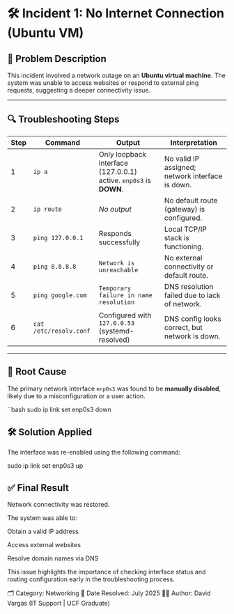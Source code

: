 # 🛠️ Incident 1: No Internet Connection (Ubuntu VM)

## 🧾 Problem Description

This incident involved a network outage on an **Ubuntu virtual machine**. The system was unable to access websites or respond to external ping requests, suggesting a deeper connectivity issue.

---

## 🔍 Troubleshooting Steps

| Step | Command              | Output                                                                 | Interpretation                                 |
|------|----------------------|------------------------------------------------------------------------|------------------------------------------------|
| 1    | `ip a`               | Only loopback interface (127.0.0.1) active. `enp0s3` is **DOWN**.      | No valid IP assigned; network interface is down. |
| 2    | `ip route`           | *No output*                                                            | No default route (gateway) is configured.     |
| 3    | `ping 127.0.0.1`     | Responds successfully                                                  | Local TCP/IP stack is functioning.            |
| 4    | `ping 8.8.8.8`       | `Network is unreachable`                                               | No external connectivity or default route.    |
| 5    | `ping google.com`    | `Temporary failure in name resolution`                                | DNS resolution failed due to lack of network. |
| 6    | `cat /etc/resolv.conf` | Configured with `127.0.0.53` (systemd-resolved)                      | DNS config looks correct, but network is down.|

---

## 🧩 Root Cause

The primary network interface `enp0s3` was found to be **manually disabled**, likely due to a misconfiguration or a user action.

``bash
sudo ip link set enp0s3 down

## 🛠️ Solution Applied

The interface was re-enabled using the following command:

sudo ip link set enp0s3 up


## ✅ Final Result

Network connectivity was restored.

The system was able to:
 
   Obtain a valid IP address

   Access external websites

   Resolve domain names via DNS

This issue highlights the importance of checking interface status and routing configuration early in the troubleshooting process.

🗂️ Category: Networking
📅 Date Resolved: July 2025
👨‍💻 Author: David Vargas (IT Support | UCF Graduate)

